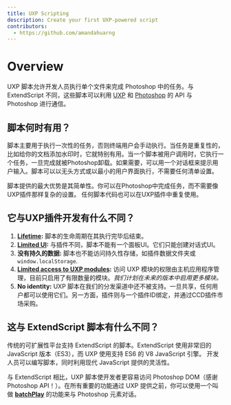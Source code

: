 ```yaml
---
title: UXP Scripting
description: Create your first UXP-powered script
contributors:
  - https://github.com/amandahuarng
---
```


# Overview

UXP 脚本允许开发人员执行单个文件来完成 Photoshop 中的任务。与 ExtendScript 不同，这些脚本可以利用 [UXP](../uxp/) 和 [Photoshop](../ps_reference/) 的 API 与 Photoshop 进行通信。

## 脚本何时有用？
脚本主要用于执行一次性的任务，否则终端用户会手动执行。当任务是重复性的，比如给你的文档添加水印时，它就特别有用。当一个脚本被用户调用时，它执行一个任务，一旦完成就被Photoshop卸载。如果需要，可以用一个对话框来提示用户输入。脚本可以以无头方式或以最小的用户界面执行，不需要任何清单设置。

脚本提供的最大优势是其简单性。你可以在Photoshop中完成任务，而不需要像UXP插件那样复杂的设置。 任何脚本代码也可以在UXP插件中重复使用。

## 它与UXP插件开发有什么不同？
1. **[Lifetime](../scripting/how-it-works/index.md#execution-context):** 脚本的生命周期在其执行完毕后结束。
2. **[Limited UI](../scripting/how-it-works/index.md#user-interface):** 与插件不同，脚本不能有一个面板UI。它们只能创建对话式UI。
3. **没有持久的数据:** 脚本也不能访问持久性存储，如插件数据文件夹或 `window.localStorage`. 
4. **[Limited access to UXP modules](../scripting/how-it-works/index.md#permitted-uxp-modules):** 访问 UXP 模块的权限由主机应用程序管理，目前只启用了有限数量的模块。*我们计划在未来的版本中启用更多模块。*
5. **No identity:** UXP 脚本在我们的分发渠道中还不被支持。一旦共享，任何用户都可以使用它们。另一方面，插件则与一个插件ID绑定，并通过CCD插件市场采购。

## 这与 ExtendScript 脚本有什么不同？

传统的可扩展性平台支持 ExtendScript 的脚本。ExtendScript 使用非常旧的 JavaScript 版本（ES3），而 UXP 使用支持 ES6 的 V8 JavaScript 引擎。 开发人员可以编写脚本，同时利用现代 JavaScript 提供的灵活性。

与 ExtendScript 相比，UXP 脚本使开发者更容易访问 Photoshop DOM（感谢 Photoshop API！）。在所有重要的功能通过 UXP 提供之前，你可以使用一个叫做 [**batchPlay**](https://developer.adobe.com/photoshop/uxp/2022/ps_reference/media/batchplay/) 的功能来与 Photoshop 元素对话。
